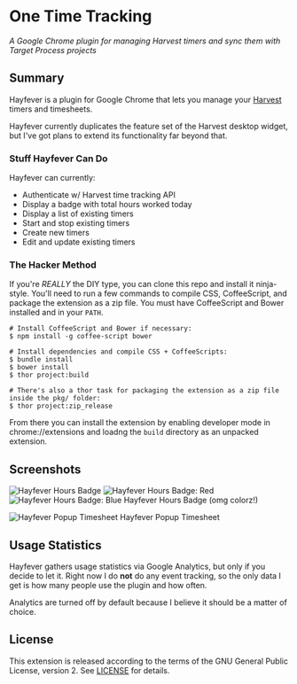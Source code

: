# One Time Tracking

_A Google Chrome plugin for managing Harvest timers and sync them with Target Process projects_

## Summary

Hayfever is a plugin for Google Chrome that lets you manage your [Harvest](http://www.getharvest.com) timers and timesheets.

Hayfever currently duplicates the feature set of the Harvest desktop widget, but I've got plans to extend its functionality far beyond that.

### Stuff Hayfever Can Do

Hayfever can currently:

* Authenticate w/ Harvest time tracking API
* Display a badge with total hours worked today
* Display a list of existing timers
* Start and stop existing timers
* Create new timers
* Edit and update existing timers


### The Hacker Method

If you're *REALLY* the DIY type, you can clone this repo and install it ninja-style. You'll need to run a few commands to compile CSS, CoffeeScript, and package the extension as a zip file. You must have CoffeeScript and Bower installed and in your `PATH`.

```
# Install CoffeeScript and Bower if necessary:
$ npm install -g coffee-script bower

# Install dependencies and compile CSS + CoffeeScripts:
$ bundle install
$ bower install
$ thor project:build

# There's also a thor task for packaging the extension as a zip file inside the pkg/ folder:
$ thor project:zip_release
```

From there you can install the extension by enabling developer mode in chrome://extensions and loadng the `build` directory as an unpacked extension.

## Screenshots

![Hayfever Hours Badge](http://mikegreen.s3.amazonaws.com/projects/hayfever/screenshot-02.png)
![Hayfever Hours Badge: Red](http://mikegreen.s3.amazonaws.com/projects/hayfever/hours-badge-red.png)
![Hayfever Hours Badge: Blue](http://mikegreen.s3.amazonaws.com/projects/hayfever/hours-badge-blue.png)
Hayfever Hours Badge (omg colorz!)

![Hayfever Popup Timesheet](http://mikegreen.s3.amazonaws.com/projects/hayfever/screenshot-01.png)
Hayfever Popup Timesheet

## Usage Statistics

Hayfever gathers usage statistics via Google Analytics, but only if you decide to let it. Right now I do __not__ do any event tracking, so the only data I get is how many people use the plugin and how often.

Analytics are turned off by default because I believe it should be a matter of choice.

## License

This extension is released according to the terms of the GNU General Public License, version 2. See [LICENSE](https://github.com/mikedamage/hayfever-chrome/blob/master/LICENSE) for details.

[1]: http://www.pledgie.com/campaigns/14742
[2]: http://www.pledgie.com/campaigns/14742.png?skin_name=chrome
